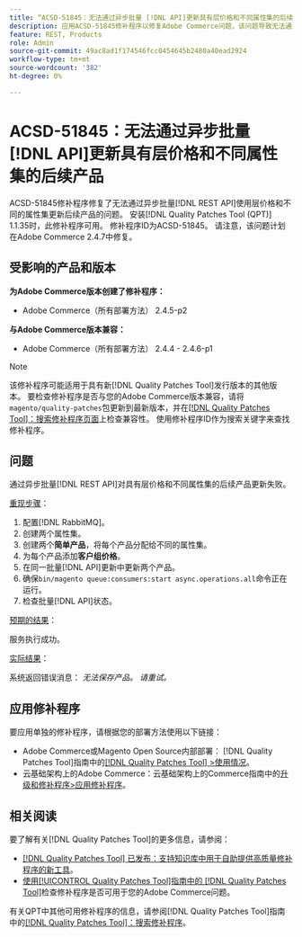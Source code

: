 ```yaml
---
title: “ACSD-51845：无法通过异步批量 [!DNL API]更新具有层价格和不同属性集的后续产品”
description: 应用ACSD-51845修补程序以修复Adobe Commerce问题，该问题导致无法通过异步批量 [!DNL REST API]更新具有层价格和其他属性集的后续产品。
feature: REST, Products
role: Admin
source-git-commit: 49ac8ad1f174546fcc0454645b2480a40ead2924
workflow-type: tm+mt
source-wordcount: '382'
ht-degree: 0%

---
```


# ACSD-51845：无法通过异步批量[!DNL API]更新具有层价格和不同属性集的后续产品

ACSD-51845修补程序修复了无法通过异步批量[!DNL REST API]使用层价格和不同的属性集更新后续产品的问题。 安装[!DNL Quality Patches Tool (QPT)] 1.1.35时，此修补程序可用。 修补程序ID为ACSD-51845。 请注意，该问题计划在Adobe Commerce 2.4.7中修复。

## 受影响的产品和版本

**为Adobe Commerce版本创建了修补程序：**

* Adobe Commerce（所有部署方法） 2.4.5-p2

**与Adobe Commerce版本兼容：**

* Adobe Commerce（所有部署方法） 2.4.4 - 2.4.6-p1

>[!NOTE]
>
>该修补程序可能适用于具有新[!DNL Quality Patches Tool]发行版本的其他版本。 要检查修补程序是否与您的Adobe Commerce版本兼容，请将`magento/quality-patches`包更新到最新版本，并在[[!DNL Quality Patches Tool]：搜索修补程序页面](https://experienceleague.adobe.com/tools/commerce-quality-patches/index.html)上检查兼容性。 使用修补程序ID作为搜索关键字来查找修补程序。

## 问题

通过异步批量[!DNL REST API]对具有层价格和不同属性集的后续产品更新失败。

<u>重现步骤</u>：

1. 配置[!DNL RabbitMQ]。
1. 创建两个属性集。
1. 创建两个&#x200B;**简单产品**，将每个产品分配给不同的属性集。
1. 为每个产品添加&#x200B;**客户组价格**。
1. 在同一批量[!DNL API]更新中更新两个产品。
1. 确保`bin/magento queue:consumers:start async.operations.all`命令正在运行。
1. 检查批量[!DNL API]状态。

<u>预期的结果</u>：

服务执行成功。

<u>实际结果</u>：

系统返回错误消息： *无法保存产品。 请重试。*

## 应用修补程序

要应用单独的修补程序，请根据您的部署方法使用以下链接：

* Adobe Commerce或Magento Open Source内部部署： [!DNL Quality Patches Tool]指南中的[[!DNL Quality Patches Tool] >使用情况](https://experienceleague.adobe.com/docs/commerce-operations/tools/quality-patches-tool/usage.html)。
* 云基础架构上的Adobe Commerce：云基础架构上的Commerce指南中的[升级和修补程序>应用修补程序](https://experienceleague.adobe.com/docs/commerce-cloud-service/user-guide/develop/upgrade/apply-patches.html)。

## 相关阅读

要了解有关[!DNL Quality Patches Tool]的更多信息，请参阅：

* [[!DNL Quality Patches Tool] 已发布：支持知识库中用于自助提供高质量修补程序的新工具](https://experienceleague.adobe.com/en/docs/commerce-knowledge-base/kb/announcements/commerce-announcements/magento-quality-patches-released-new-tool-to-self-serve-quality-patches)。
* [使用[!UICONTROL Quality Patches Tool]指南中的 [!DNL Quality Patches Tool]](/help/tools/quality-patches-tool/patches-available-in-qpt/check-patch-for-magento-issue-with-magento-quality-patches.md)检查修补程序是否可用于您的Adobe Commerce问题。


有关QPT中其他可用修补程序的信息，请参阅[!DNL Quality Patches Tool]指南中的[[!DNL Quality Patches Tool]：搜索修补程序](https://experienceleague.adobe.com/tools/commerce-quality-patches/index.html)。

